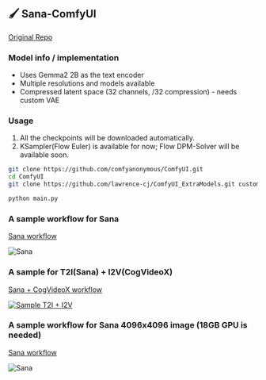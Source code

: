 ## 🖌️ Sana-ComfyUI

[Original Repo](https://github.com/city96/ComfyUI_ExtraModels)

### Model info / implementation

- Uses Gemma2 2B as the text encoder
- Multiple resolutions and models available
- Compressed latent space (32 channels, /32 compression) - needs custom VAE

### Usage

1. All the checkpoints will be downloaded automatically.
1. KSampler(Flow Euler) is available for now; Flow DPM-Solver will be available soon.

```bash
git clone https://github.com/comfyanonymous/ComfyUI.git
cd ComfyUI
git clone https://github.com/lawrence-cj/ComfyUI_ExtraModels.git custom_nodes/ComfyUI_ExtraModels

python main.py
```

### A sample workflow for Sana

[Sana workflow](Sana_FlowEuler.json)

![Sana](https://raw.githubusercontent.com/NVlabs/Sana/refs/heads/page/asset/content/comfyui/sana.jpg)

### A sample for T2I(Sana) + I2V(CogVideoX)

[Sana + CogVideoX workflow](Sana_CogVideoX.json)

[![Sample T2I + I2V](https://raw.githubusercontent.com/NVlabs/Sana/refs/heads/page/asset/content/comfyui/sana-cogvideox.jpg)](https://nvlabs.github.io/Sana/asset/content/comfyui/Sana_CogVideoX_Fun.mp4)

### A sample workflow for Sana 4096x4096 image (18GB GPU is needed)

[Sana workflow](Sana_FlowEuler_4K.json)

![Sana](https://raw.githubusercontent.com/NVlabs/Sana/refs/heads/page/asset/content/comfyui/Sana_4K_workflow.jpg)
